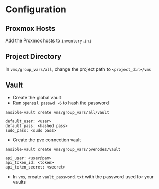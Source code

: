 # Configuration

## Proxmox Hosts
Add the Proxmox hosts to `inventory.ini`

## Project Directory
In `vms/group_vars/all`, change the project path to `<project_dir>/vms`

## Vault
- Create the global vault
- Run `openssl passwd -6` to hash the password

```ansible-vault create vms/group_vars/all/vault```
```
default_user: <user>
default_pass: <hashed pass>
sudo_pass: <sudo pass>
```

- Create the pve connection vault

```ansible-vault create vms/group_vars/pvenodes/vault```
```
api_user: <user@pam>
api_token_id: <token>
api_token_secret: <secret>
```

- In `vms`, create `vault_password.txt` with the password used for your vaults

